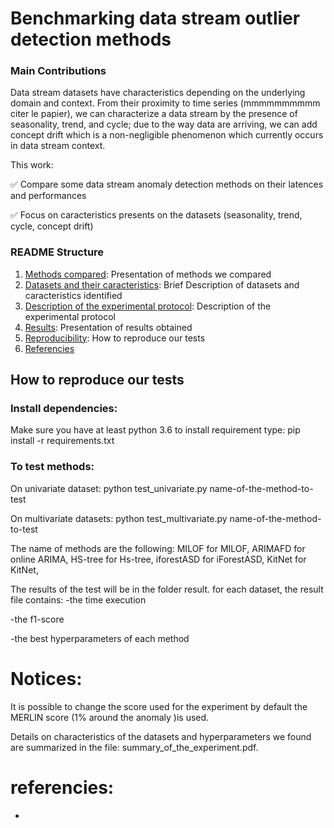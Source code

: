 # Benchmarking data stream outlier detection methods

### Main Contributions
Data stream datasets have characteristics depending on the underlying domain and context. From their proximity to time series (mmmmmmmmmm citer le papier), we can characterize a data stream by the presence of  seasonality, trend, and cycle; due to the way data are arriving, we can add concept drift which is a non-negligible phenomenon which currently occurs in data stream context. 

This work: 

:white_check_mark: Compare some data stream anomaly detection methods on their latences and performances 

:white_check_mark: Focus on caracteristics presents on the datasets (seasonality, trend, cycle, concept drift) 


### README Structure
1. [Methods compared](#Emotional-Models): Presentation of methods we compared
2. [Datasets and their caracteristics](#Emotional-Models): Brief Description of datasets and caracteristics identified 
3. [Description of the experimental protocol](#Emotional-Models): Description of the experimental protocol
5. [Results](#Emotional-Models): Presentation of results obtained
6. [Reproducibility](#Emotional-Models): How to reproduce our tests
7. [Referencies](#Emotional-Models)





## How to reproduce our tests 
### Install dependencies:
Make sure you have at least python 3.6 
to install requirement type: pip install -r requirements.txt

### To test methods:
On univariate dataset:
python test_univariate.py name-of-the-method-to-test

On multivariate datasets: 
python test_multivariate.py name-of-the-method-to-test

The name of methods are the following:
  MILOF for MILOF,  ARIMAFD for online ARIMA,  HS-tree for Hs-tree, iforestASD for iForestASD, KitNet for KitNet,

The results of the test will be in the folder result. for each dataset, the result file contains:
-the time execution

-the f1-score

-the best hyperparameters of each method

# Notices: 
It is possible to change the score used for the experiment by default the MERLIN score (1% around the anomaly )is used.

Details on characteristics of the datasets and hyperparameters we found are summarized in the file: summary_of_the_experiment.pdf. 


# referencies:
- 
